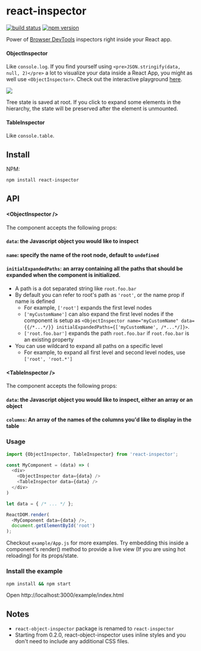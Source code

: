 react-inspector
=====================

[![build status](https://img.shields.io/travis/xyc/react-object-inspector/master.svg?style=flat-square)](https://travis-ci.org/xyc/react-object-inspector)
[![npm version](https://img.shields.io/npm/v/react-object-inspector.svg?style=flat-square)](https://www.npmjs.com/package/react-object-inspector)

Power of [Browser DevTools](https://developers.google.com/web/tools/chrome-devtools/) inspectors right inside your React app.

#### ObjectInspector
Like `console.log`. If you find yourself using `<pre>JSON.stringify(data, null, 2)</pre>` a lot to visualize your data inside a React App, you might as well use `<ObjectInspector>`. Check out the interactive playground [here](http://xyc.github.io/react-object-inspector/).

![](http://xyc.github.io/react-object-inspector/screenshot.png)

Tree state is saved at root. If you click to expand some elements in the hierarchy, the state will be preserved after the element is unmounted.

#### TableInspector
Like `console.table`.

## Install

NPM:
```sh
npm install react-inspector
```

## API
#### &lt;ObjectInspector />
The component accepts the following props:
#### `data`: the Javascript object you would like to inspect

#### `name`: specify the name of the root node, default to `undefined`

#### `initialExpandedPaths`: an array containing all the paths that should be expanded when the component is initialized.
- A path is a dot separated string like `root.foo.bar`
- By default you can refer to root's path as `'root'`, or the name prop if name is defined
  - For example, `['root']` expands the first level nodes
  - `['myCustomName']` can also expand the first level nodes if the component is setup as `<ObjectInspector name="myCustomName" data={{/*...*/}} initialExpandedPaths={['myCustomName', /*...*/]}>`.
  - `['root.foo.bar']` expands the path `root.foo.bar` if `root.foo.bar` is an existing property
- You can use wildcard to expand all paths on a specific level
  - For example, to expand all first level and second level nodes, use `['root', 'root.*']`

#### &lt;TableInspector />
The component accepts the following props:
#### `data`: the Javascript object you would like to inspect, either an array or an object

#### `columns`: An array of the names of the columns you'd like to display in the table

### Usage
```js
import {ObjectInspector, TableInspector} from 'react-inspector';

const MyComponent = (data) => (
  <div>
    <ObjectInspector data={data} />
    <TableInspector data={data} />
  </div>
)

let data = { /* ... */ };

ReactDOM.render(
  <MyComponent data={data} />,    
  document.getElementById('root')
);
```
Checkout `example/App.js` for more examples. Try embedding this inside a component's render() method to provide a live view (If you are using hot reloading) for its props/state.

### Install the example
```sh
npm install && npm start
```
Open http://localhost:3000/example/index.html

## Notes
- `react-object-inspector` package is renamed to `react-inspector`
- Starting from 0.2.0, react-object-inspector uses inline styles and you don't need to include any additional CSS files.
